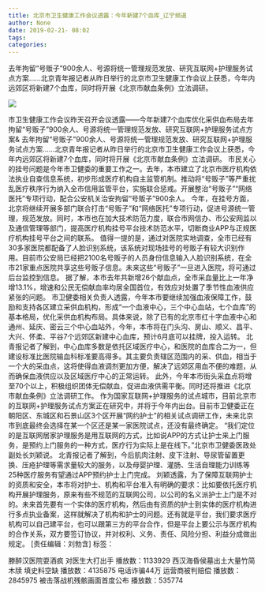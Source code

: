 ```yaml
---
title: 北京市卫生健康工作会议透露：今年新建7个血库_辽宁频道
author: None
date: 2019-02-21- 08:02
tags: 
categories: 
---
```

去年拘留“号贩子”900余人、号源将统一管理规范发放、研究互联网+护理服务试点方案……北京青年报记者从昨日举行的北京市卫生健康工作会议上获悉，今年内远郊区将新建7个血库，同时将开展《北京市献血条例》立法调研。
<!-- more -->
                
<img align="center" border="0" src="http://p2.ifengimg.com/a/2016/0810/204c433878d5cf9size1_w16_h16.png" />
                
            
市卫生健康工作会议昨天召开会议透露——今年新建7个血库优化采供血布局去年拘留“号贩子”900余人、号源将统一管理规范发放、研究互联网+护理服务试点方案&
去年拘留“号贩子”900余人、号源将统一管理规范发放、研究互联网+护理服务试点方案……北京青年报记者从昨日举行的北京市卫生健康工作会议上获悉，今年内远郊区将新建7个血库，同时将开展《北京市献血条例》立法调研。
市民关心的挂号问题是今年市卫健委的重要工作之一。去年，本市建立了北京市医疗机构依法执业自查信息系统，初步形成医疗机构自主监管机制。推动将“号贩子”等严重扰乱医疗秩序行为纳入全市信用监管平台，实施联合惩戒。开展整治“号贩子”“网络医托”专项行动，配合公安机关治安拘留“号贩子”900余人。
今年，在挂号方面，北京将继续开展多部门联合打击“号贩子”和“网络医托”专项行动，促进号源统一管理，规范发放。同时，本市也在加大技术防范力度，联合市网信办、市公安网监以及通信管理等部门，提高医疗机构挂号平台技术防范水平，切断商业APP与正规医疗机构挂号平台之间的联系。
值得一提的是，通过对医院实地调查，全市已经有30多家医院都配备了人脸识别系统，该系统对现场挂号的号贩子有较大识别作用。目前市公安局已经把2100名号贩子的人员身份信息输入人脸识别系统，在全市21家重点医院共享这些号贩子信息。未来这些“号贩子”一旦进入医院，将可通过后台监控到信息。
据了解，本市去年共新增26个献血点，全市采血量比上一年净增13.1%，增速和公民无偿献血率均居全国首位，有效应对处置了季节性血液供应紧张的问题。
市卫健委相关负责人透露，今年本市要继续加强血液保障工作，鼓励和支持各区建立采供血机构，形成“一个血液中心，三个中心血站，七个血库”的基本格局，优化采供血机构布局。具体来说，除了已有的北京市红十字血液中心和通州、延庆、密云三个中心血站外，今年，本市将在门头沟、房山、顺义、昌平、大兴、怀柔、平谷7个远郊区新建中心血库，预计6月底可以挂牌，投入运转。
北青报记者了解到，中心血库多数是依托区域医疗中心，和医院的血库合二为一，但建设标准比医院输血科标准要高得多。其主要负责辖区范围内的采、供血，相当于一个大的采血点，这将使得血液调剂更加方便，解决了远郊区用血不便的难题，从而确保血液供应以及区域医疗中心的正常运转。
此外，今年本市街头采血点将增至70个以上，积极组织团体无偿献血，促进血液供需平衡。同时还将推进《北京市献血条例》立法调研工作。
作为国家互联网+护理服务的试点城市，目前北京市的互联网+护理服务试点方案正在研究中，并将于今年内出台。目前市卫健委正在朝阳区、东城区和石景山区3个区开展“网约护士”的相关试点调研工作，未来北京市到底最终会选择在某一个区还是某一家医院试点，还没有最终确定。
“我们定位的是互联网居家护理服务是用互联网的方式，比如说APP的方式让护士来上门服务，是预约上门服务的一种方式，医疗行为实际上是在线下。”北京市卫健委医政处副处长刘颖说。
北青报记者了解到，今后肌肉注射、皮下注射、导尿管留置更换、压疮护理等需求量较大的服务，以及母婴护理、灌肠、生活自理能力训练等25种医疗服务有望通过APP预约护士上门完成。
刘颖透露，为了保障互联网护士的资质和安全，本市将对护士、机构和平台准入有明确的要求：比如要依托医疗机构开展护理服务，原来有些不规范的互联网公司，以公司的名义派护士上门是不对的。未来首先要有一个实体的医疗机构，然后由有资质的护士到实体的医疗机构进行多点执业备案，这样就解决了机构和护士的问题。还有就是平台，我们要求医疗机构可以自己建平台，也可以跟第三方的平台合作，但是平台上要公示与医疗机构的合作关系，双方要签订协议，并对权利、义务、责任、风险分担、利益分成做出规定。
[责任编辑：刘勃含]
标签：
 
             
滕醉汉医院耍酒疯 对医生大打出手
播放数：1133929
西汉海昏侯墓出土大量竹简木牍 填史料空缺
播放数：4135875
电话诈骗44万 运营商被判赔偿
播放数：2845975
被击落战机残骸画面首度公布
播放数：535774
